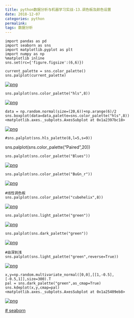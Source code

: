 ```yaml
---
title: python数据分析与机器学习实战-13.调色板及颜色设置
date: 2018-12-07 
categories: python
permalink: 
tags: 数据分析 
---
```


```
import pandas as pd
import seaborn as sns
import matplotlib.pyplot as plt
import numpy as np
%matplotlib inline
sns.set(rc={'figure.figsize':(6,6)})
```



```
current_palette = sns.color_palette()
sns.palplot(current_palette)
```

[![png](https://www.cishao.cn/2018/12/07/%E2%80%9Cpython%E6%95%B0%E6%8D%AE%E5%88%86%E6%9E%90%E4%B8%8E%E6%9C%BA%E5%99%A8%E5%AD%A6%E4%B9%A0%E5%AE%9E%E6%88%98-13-%E8%B0%83%E8%89%B2%E6%9D%BF%E5%8F%8A%E9%A2%9C%E8%89%B2%E8%AE%BE%E7%BD%AE%E2%80%9D/output_1_0.png)](https://www.cishao.cn/2018/12/07/“python数据分析与机器学习实战-13-调色板及颜色设置”/output_1_0.png)

```
sns.palplot(sns.color_palette("hls",8))
```

[![png](https://www.cishao.cn/2018/12/07/%E2%80%9Cpython%E6%95%B0%E6%8D%AE%E5%88%86%E6%9E%90%E4%B8%8E%E6%9C%BA%E5%99%A8%E5%AD%A6%E4%B9%A0%E5%AE%9E%E6%88%98-13-%E8%B0%83%E8%89%B2%E6%9D%BF%E5%8F%8A%E9%A2%9C%E8%89%B2%E8%AE%BE%E7%BD%AE%E2%80%9D/output_2_0.png)](https://www.cishao.cn/2018/12/07/“python数据分析与机器学习实战-13-调色板及颜色设置”/output_2_0.png)

```
data = np.random.normal(size=(20,6))+np.arange(6)/2
sns.boxplot(data=data,palette=sns.color_palette("hls",8))
<matplotlib.axes._subplots.AxesSubplot at 0x1a2397bc18>
```

[![png](https://www.cishao.cn/2018/12/07/%E2%80%9Cpython%E6%95%B0%E6%8D%AE%E5%88%86%E6%9E%90%E4%B8%8E%E6%9C%BA%E5%99%A8%E5%AD%A6%E4%B9%A0%E5%AE%9E%E6%88%98-13-%E8%B0%83%E8%89%B2%E6%9D%BF%E5%8F%8A%E9%A2%9C%E8%89%B2%E8%AE%BE%E7%BD%AE%E2%80%9D/output_3_1.png)](https://www.cishao.cn/2018/12/07/“python数据分析与机器学习实战-13-调色板及颜色设置”/output_3_1.png)

```
#sns.palplot(sns.hls_palette(8,l=5,s=9))
```

sns.palplot(sns.color_palette(“Paired”,20))

```
sns.palplot(sns.color_palette("Blues"))
```

[![png](https://www.cishao.cn/2018/12/07/%E2%80%9Cpython%E6%95%B0%E6%8D%AE%E5%88%86%E6%9E%90%E4%B8%8E%E6%9C%BA%E5%99%A8%E5%AD%A6%E4%B9%A0%E5%AE%9E%E6%88%98-13-%E8%B0%83%E8%89%B2%E6%9D%BF%E5%8F%8A%E9%A2%9C%E8%89%B2%E8%AE%BE%E7%BD%AE%E2%80%9D/output_6_0.png)](https://www.cishao.cn/2018/12/07/“python数据分析与机器学习实战-13-调色板及颜色设置”/output_6_0.png)

```
sns.palplot(sns.color_palette("BuGn_r"))
```

[![png](https://www.cishao.cn/2018/12/07/%E2%80%9Cpython%E6%95%B0%E6%8D%AE%E5%88%86%E6%9E%90%E4%B8%8E%E6%9C%BA%E5%99%A8%E5%AD%A6%E4%B9%A0%E5%AE%9E%E6%88%98-13-%E8%B0%83%E8%89%B2%E6%9D%BF%E5%8F%8A%E9%A2%9C%E8%89%B2%E8%AE%BE%E7%BD%AE%E2%80%9D/output_7_0.png)](https://www.cishao.cn/2018/12/07/“python数据分析与机器学习实战-13-调色板及颜色设置”/output_7_0.png)

```
#线性调色板
sns.palplot(sns.color_palette("cubehelix",8))
```

[![png](https://www.cishao.cn/2018/12/07/%E2%80%9Cpython%E6%95%B0%E6%8D%AE%E5%88%86%E6%9E%90%E4%B8%8E%E6%9C%BA%E5%99%A8%E5%AD%A6%E4%B9%A0%E5%AE%9E%E6%88%98-13-%E8%B0%83%E8%89%B2%E6%9D%BF%E5%8F%8A%E9%A2%9C%E8%89%B2%E8%AE%BE%E7%BD%AE%E2%80%9D/output_8_0.png)](https://www.cishao.cn/2018/12/07/“python数据分析与机器学习实战-13-调色板及颜色设置”/output_8_0.png)

```
sns.palplot(sns.light_palette("green"))
```

[![png](https://www.cishao.cn/2018/12/07/%E2%80%9Cpython%E6%95%B0%E6%8D%AE%E5%88%86%E6%9E%90%E4%B8%8E%E6%9C%BA%E5%99%A8%E5%AD%A6%E4%B9%A0%E5%AE%9E%E6%88%98-13-%E8%B0%83%E8%89%B2%E6%9D%BF%E5%8F%8A%E9%A2%9C%E8%89%B2%E8%AE%BE%E7%BD%AE%E2%80%9D/output_9_0.png)](https://www.cishao.cn/2018/12/07/“python数据分析与机器学习实战-13-调色板及颜色设置”/output_9_0.png)

```
sns.palplot(sns.dark_palette("green"))
```

[![png](https://www.cishao.cn/2018/12/07/%E2%80%9Cpython%E6%95%B0%E6%8D%AE%E5%88%86%E6%9E%90%E4%B8%8E%E6%9C%BA%E5%99%A8%E5%AD%A6%E4%B9%A0%E5%AE%9E%E6%88%98-13-%E8%B0%83%E8%89%B2%E6%9D%BF%E5%8F%8A%E9%A2%9C%E8%89%B2%E8%AE%BE%E7%BD%AE%E2%80%9D/output_10_0.png)](https://www.cishao.cn/2018/12/07/“python数据分析与机器学习实战-13-调色板及颜色设置”/output_10_0.png)

```
#由深到浅
sns.palplot(sns.light_palette("green",reverse=True))
```

[![png](https://www.cishao.cn/2018/12/07/%E2%80%9Cpython%E6%95%B0%E6%8D%AE%E5%88%86%E6%9E%90%E4%B8%8E%E6%9C%BA%E5%99%A8%E5%AD%A6%E4%B9%A0%E5%AE%9E%E6%88%98-13-%E8%B0%83%E8%89%B2%E6%9D%BF%E5%8F%8A%E9%A2%9C%E8%89%B2%E8%AE%BE%E7%BD%AE%E2%80%9D/output_11_0.png)](https://www.cishao.cn/2018/12/07/“python数据分析与机器学习实战-13-调色板及颜色设置”/output_11_0.png)

```
x,y=np.random.multivariate_normal([0,0],[[1,-0.5],[-0.5,1]],size=300).T
pal = sns.dark_palette("green",as_cmap=True)
sns.kdeplot(x,y,cmap=pal)
<matplotlib.axes._subplots.AxesSubplot at 0x1a25409eb8>
```

[![png](https://www.cishao.cn/2018/12/07/%E2%80%9Cpython%E6%95%B0%E6%8D%AE%E5%88%86%E6%9E%90%E4%B8%8E%E6%9C%BA%E5%99%A8%E5%AD%A6%E4%B9%A0%E5%AE%9E%E6%88%98-13-%E8%B0%83%E8%89%B2%E6%9D%BF%E5%8F%8A%E9%A2%9C%E8%89%B2%E8%AE%BE%E7%BD%AE%E2%80%9D/output_12_1.png)](https://www.cishao.cn/2018/12/07/“python数据分析与机器学习实战-13-调色板及颜色设置”/output_12_1.png)

[# seaborn](https://www.cishao.cn/tags/seaborn/)
